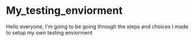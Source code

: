 # My_testing_enviorment
  Hello everyone,
I'm going to be going through the steps and choices I made to setup my own testing enviorment 
